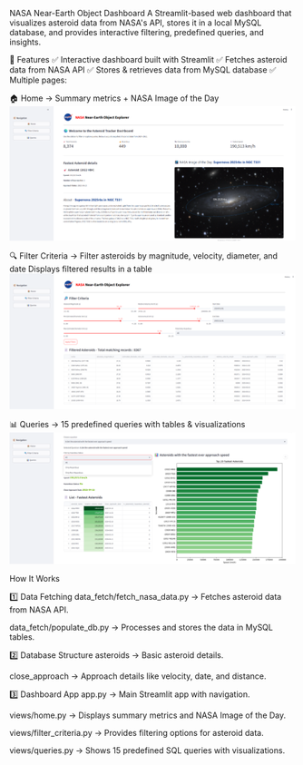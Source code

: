 NASA Near-Earth Object Dashboard
A Streamlit-based web dashboard that visualizes asteroid data from NASA's API, stores it in a local MySQL database, and provides interactive filtering, predefined queries, and insights.

📌 Features
✅ Interactive dashboard built with Streamlit
✅ Fetches asteroid data from NASA API
✅ Stores & retrieves data from MySQL database
✅ Multiple pages:

🏠 Home → Summary metrics + NASA Image of the Day
![Home Page](assets/home_page.png)

🔍 Filter Criteria → Filter asteroids by magnitude, velocity, diameter, and date
    Displays filtered results in a table
![Filter Criteria Page](assets/filter_criteria_page.png)

📊 Queries → 15 predefined queries with tables & visualizations
![Queries Page](assets/queries_page.png)

How It Works
    
1️⃣ Data Fetching
data_fetch/fetch_nasa_data.py → Fetches asteroid data from NASA API.

data_fetch/populate_db.py → Processes and stores the data in MySQL tables.

2️⃣ Database Structure
asteroids → Basic asteroid details.

close_approach → Approach details like velocity, date, and distance.

3️⃣ Dashboard App
app.py → Main Streamlit app with navigation.

views/home.py → Displays summary metrics and NASA Image of the Day.

views/filter_criteria.py → Provides filtering options for asteroid data.

views/queries.py → Shows 15 predefined SQL queries with visualizations.
